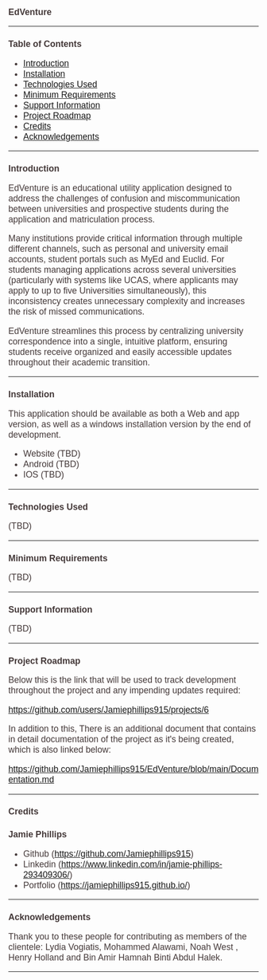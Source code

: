 # EdVenture

---
## Table of Contents

- [Introduction](#Introduction)
- [Installation](#Installation)
- [Technologies Used](#Technologies-Used)
- [Minimum Requirements](#Minimum-Requirements)
- [Support Information](#Support-Information)
- [Project Roadmap](#Project-Roadmap)
- [Credits](#Credits)
- [Acknowledgements](#Acknowledgements)

---

## Introduction 
<a id="Introduction"></a>

EdVenture is an educational utility application designed to address the
challenges of confusion and miscommunication between universities and
prospective students during the application and matriculation process.

Many institutions provide critical information through multiple different 
channels, such as personal and university email accounts,
student portals such as MyEd and Euclid. For students managing applications across several 
universities (particularly with systems like UCAS, where applicants
may apply to up to five Universities simultaneously), this inconsistency
creates unnecessary complexity and increases the risk of missed
communications.

EdVenture streamlines this process by centralizing university
correspondence into a single, intuitive platform, ensuring students
receive organized and easily accessible updates throughout
their academic transition.

---

## Installation
<a id="Installation"></a>

This application should be available as both a Web and app version, 
as well as a windows installation version by the end of development.

- Website (TBD)
- Android (TBD)
- IOS (TBD)

---

## Technologies Used
<a id="Technologies-Used"></a>

(TBD)

---

## Minimum Requirements
<a id="Minimum-Requirements"></a>

(TBD)

---

## Support Information
<a id="Support-Information"></a>

(TBD)

---

## Project Roadmap
<a id="Project-Roadmap"></a>

Below this is the link that will be used to track development throughout the project and any impending updates required:

https://github.com/users/Jamiephillips915/projects/6

In addition to this, There is an additional document that contains in
detail documentation of the project as it's being created, which
is also linked below:

https://github.com/Jamiephillips915/EdVenture/blob/main/Documentation.md

---



## Credits
<a id="Credits"></a>

### Jamie Phillips
- Github (https://github.com/Jamiephillips915)
- Linkedin (https://www.linkedin.com/in/jamie-phillips-293409306/)
- Portfolio (https://jamiephillips915.github.io/)

---

## Acknowledgements
<a id="Acknowledgements"></a>

Thank you to these people for contributing as members of the clientele:
Lydia Vogiatis, Mohammed Alawami, Noah West , Henry Holland and 
Bin Amir Hamnah Binti Abdul Halek.

---


<STYLE>
* {
font-size: 1.05rem;
color: #453A3A;
font-family: "Helvetica";
}
</STYLE>
